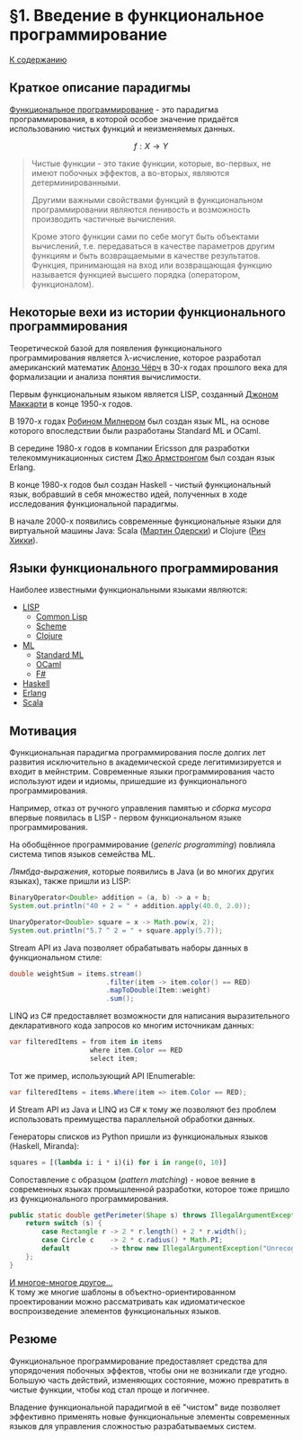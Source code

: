 # §1. Введение в функциональное программирование

[К содержанию](../../README.md)

## Краткое описание парадигмы

[Функциональное программирование](https://ru.wikipedia.org/wiki/%D0%A4%D1%83%D0%BD%D0%BA%D1%86%D0%B8%D0%BE%D0%BD%D0%B0%D0%BB%D1%8C%D0%BD%D0%BE%D0%B5_%D0%BF%D1%80%D0%BE%D0%B3%D1%80%D0%B0%D0%BC%D0%BC%D0%B8%D1%80%D0%BE%D0%B2%D0%B0%D0%BD%D0%B8%D0%B5) - это парадигма программирования, в которой особое значение придаётся использованию чистых функций и неизменяемых данных.

$$
f : X \rightarrow Y
$$

> Чистые функции - это такие функции, которые, во-первых, не имеют побочных эффектов, а во-вторых, являются детерминированными.
> 
> Другими важными свойствами функций в функциональном программировании являются ленивость и возможность производить частичные вычисления.
> 
> Кроме этого функции сами по себе могут быть объектами вычислений, т.е. передаваться в качестве параметров другим функциям и быть возвращаемыми в качестве результатов. Функция, принимающая на вход или возвращающая функцию называется функцией высшего порядка (оператором, функционалом).

## Некоторые вехи из истории функционального программирования

Теоретической базой для появления функционального программирования является λ-исчисление, которое разработал американский математик [Алонзо Чёрч](https://ru.wikipedia.org/wiki/%D0%A7%D1%91%D1%80%D1%87,_%D0%90%D0%BB%D0%BE%D0%BD%D0%B7%D0%BE) в 30-х годах прошлого века для формализации и анализа понятия вычислимости.

Первым функциональным языком является LISP, созданный [Джоном Маккарти](https://ru.wikipedia.org/wiki/%D0%9C%D0%B0%D0%BA%D0%BA%D0%B0%D1%80%D1%82%D0%B8,_%D0%94%D0%B6%D0%BE%D0%BD) в конце 1950-х годов.

В 1970-х годах [Робином Милнером](https://ru.wikipedia.org/wiki/%D0%9C%D0%B8%D0%BB%D0%BD%D0%B5%D1%80,_%D0%A0%D0%BE%D0%B1%D0%B8%D0%BD) был создан язык ML, на основе которого впоследствии были разработаны Standard ML и OCaml.

В середине 1980-х годов в компании Ericsson для разработки телекоммуникационных систем [Джо Армстронгом](https://ru.wikipedia.org/wiki/%D0%90%D1%80%D0%BC%D1%81%D1%82%D1%80%D0%BE%D0%BD%D0%B3,_%D0%94%D0%B6%D0%BE_(%D0%BF%D1%80%D0%BE%D0%B3%D1%80%D0%B0%D0%BC%D0%BC%D0%B8%D1%81%D1%82)) был создан язык Erlang.

В конце 1980-х годов был создан Haskell - чистый функциональный язык, вобравший в себя множество идей, полученных в ходе исследования функциональной парадигмы.

В начале 2000-х появились современные функциональные языки для виртуальной машины Java: Scala ([Мартин Одерски](https://ru.wikipedia.org/wiki/%D0%9E%D0%B4%D0%B5%D1%80%D1%81%D0%BA%D0%B8,_%D0%9C%D0%B0%D1%80%D1%82%D0%B8%D0%BD)) и Clojure ([Рич Хикки](https://ru.wikipedia.org/wiki/%D0%A5%D0%B8%D0%BA%D0%BA%D0%B8,_%D0%A0%D0%B8%D1%87%D0%B0%D1%80%D0%B4)).

## Языки функционального программирования

Наиболее известными функциональными языками являются:
- [LISP](https://ru.wikipedia.org/wiki/%D0%9B%D0%B8%D1%81%D0%BF)
  - [Common Lisp](https://ru.wikipedia.org/wiki/Common_Lisp)
  - [Scheme](https://ru.wikipedia.org/wiki/Scheme)
  - [Clojure](https://ru.wikipedia.org/wiki/Clojure)
- [ML](https://ru.wikipedia.org/wiki/ML)
  - [Standard ML](https://ru.wikipedia.org/wiki/Standard_ML)
  - [OCaml](https://ru.wikipedia.org/wiki/OCaml)
  - [F#](https://ru.wikipedia.org/wiki/F_Sharp)
- [Haskell](https://ru.wikipedia.org/wiki/Haskell)
- [Erlang](https://ru.wikipedia.org/wiki/Erlang)
- [Scala](https://ru.wikipedia.org/wiki/Scala_(%D1%8F%D0%B7%D1%8B%D0%BA_%D0%BF%D1%80%D0%BE%D0%B3%D1%80%D0%B0%D0%BC%D0%BC%D0%B8%D1%80%D0%BE%D0%B2%D0%B0%D0%BD%D0%B8%D1%8F))

## Мотивация

Функциональная парадигма программирования после долгих лет развития исключительно в академической среде легитимизируется и входит в мейнстрим. Современные языки программирования часто используют идеи и идиомы, пришедшие из функционального программирования.

Например, отказ от ручного управления памятью и *сборка мусора* впервые появилась в LISP - первом функциональном языке программирования.

На обобщённое программирование (*generic programming*) повлияла система типов языков семейства ML.

*Лямбда-выражения*, которые появились в Java (и во многих других языках), также пришли из LISP:

```java
BinaryOperator<Double> addition = (a, b) -> a + b;
System.out.println("40 + 2 = " + addition.apply(40.0, 2.0));

UnaryOperator<Double> square = x -> Math.pow(x, 2);
System.out.println("5.7 ^ 2 = " + square.apply(5.7));
```

Stream API из Java позволяет обрабатывать наборы данных в функциональном стиле:

```java
double weightSum = items.stream()
                        .filter(item -> item.color() == RED)
                        .mapToDouble(Item::weight)
                        .sum();
```

LINQ из C# предоставляет возможности для написания выразительного декларативного кода запросов ко многим источникам данных:

```cs
var filteredItems = from item in items
                    where item.Color == RED
                    select item;
```

Тот же пример, использующий API IEnumerable:

```cs
var filteredItems = items.Where(item => item.Color == RED);
```

И Stream API из Java и LINQ из C# к тому же позволяют без проблем использовать преимущества параллельной обработки данных.

Генераторы списков из Python пришли из функциональных языков (Haskell, Miranda):

```python
squares = [(lambda i: i * i)(i) for i in range(0, 10)]
```

Сопоставление с образцом (*pattern matching*) - новое веяние в современных языках промышленной разработки, которое тоже пришло из функционального программирования.

```java
public static double getPerimeter(Shape s) throws IllegalArgumentException {
    return switch (s) {
        case Rectangle r -> 2 * r.length() + 2 * r.width();
        case Circle c    -> 2 * c.radius() * Math.PI;
        default          -> throw new IllegalArgumentException("Unrecognized shape");
    };
}
```

[И многое-многое другое...](https://habr.com/ru/companies/typeable/articles/589257/)  
К тому же многие шаблоны в объектно-ориентированном проектировании можно рассматривать как идиоматическое воспроизведение элементов функциональных языков.

## Резюме

Функциональное программирование предоставляет средства для упорядочения побочных эффектов, чтобы они не возникали где угодно. Большую часть действий, изменяющих состояние, можно превратить в чистые функции, чтобы код стал проще и логичнее.

Владение функциональной парадигмой в её "чистом" виде позволяет эффективно применять новые функциональные элементы современных языков для управления сложностью разрабатываемых систем.
